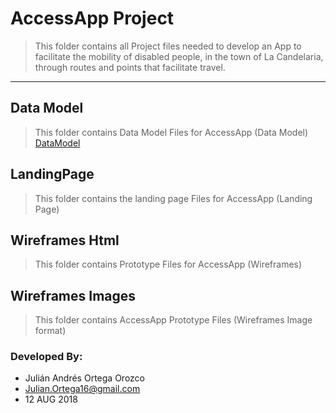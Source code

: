 # AccessApp Project
>This folder contains all Project files needed to develop an App to facilitate the mobility of disabled people, in the town of La Candelaria, through routes and points that facilitate travel.
---
## Data Model
>This folder contains Data Model Files for AccessApp (Data Model)
[DataModel](https://github.com/TalentoBogotaFedesoft/it-talent-056-accessapp/blob/master/AccessApp%20Project/Data%20Model/AccessAppDataModel.pdf)

## LandingPage
>This folder contains the landing page Files for AccessApp (Landing Page)

## Wireframes Html
>This folder contains Prototype Files for AccessApp (Wireframes)

## Wireframes Images
>This folder contains AccessApp Prototype Files (Wireframes Image format)

### Developed By:
* Julián Andrés Ortega Orozco
* Julian.Ortega16@gmail.com
* 12 AUG 2018
